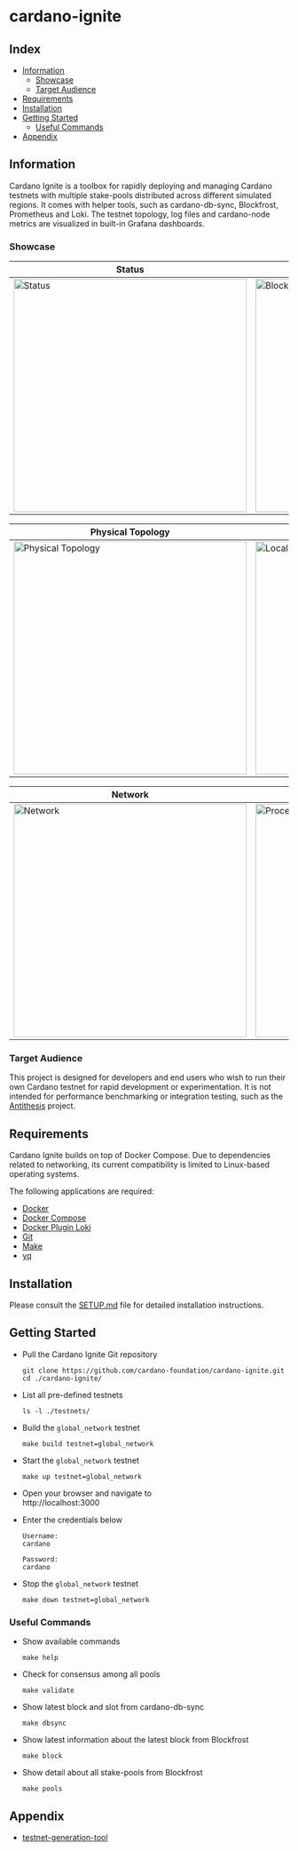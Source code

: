 # cardano-ignite

## Index

- [Information](#information)
  - [Showcase](#showcase)
  - [Target Audience](#target-audience)
- [Requirements](#requirements)
- [Installation](#installation)
- [Getting Started](#getting-started)
  - [Useful Commands](#useful-commands)
- [Appendix](#appendix)

## Information

Cardano Ignite is a toolbox for rapidly deploying and managing Cardano testnets with multiple stake-pools distributed across different simulated regions. It comes with helper tools, such as cardano-db-sync, Blockfrost, Prometheus and Loki. The testnet topology, log files and cardano-node metrics are visualized in built-in Grafana dashboards.

### Showcase

|Status|Block Chain|
|---   |---        |
|<img src=https://github.com/user-attachments/assets/eb089b2b-a8a5-43fa-b330-7a779f4893be width="420" title="Status">|<img src=https://github.com/user-attachments/assets/86d6a91b-1d95-4954-b991-0e46cf0c8047 width="420" title="Block Chain">|

|Physical Topology|Localroot Topology|
|---              |---               |
|<img src=https://github.com/user-attachments/assets/4851a804-9845-448c-9bcd-01cd6bc5753f width="420" title="Physical Topology">|<img src=https://github.com/user-attachments/assets/a536ef03-1dad-4e3c-9557-0729992fb60a width="420" title="Localroot Topology">|

|Network|Process|
|---    |---    |
|<img src=https://github.com/user-attachments/assets/c351d8ec-453a-4b6a-9dd7-ec7c549d67b5 width="420" title="Network">|<img src=https://github.com/user-attachments/assets/0eafeb25-6a6f-4f0b-9aa8-a72e19519db1 width="420" title="Process">|

### Target Audience

This project is designed for developers and end users who wish to run their own Cardano testnet for rapid development or experimentation. It is not intended for performance benchmarking or integration testing, such as the [Antithesis](https://github.com/cardano-foundation/antithesis) project.

## Requirements

Cardano Ignite builds on top of Docker Compose. Due to dependencies related to networking, its current compatibility is limited to Linux-based operating systems.

The following applications are required:
- [Docker](https://www.docker.com)
- [Docker Compose](https://github.com/docker/compose)
- [Docker Plugin Loki](https://grafana.com/docs/loki/latest/send-data/docker-driver)
- [Git](https://git-scm.com)
- [Make](https://www.gnu.org/software/make)
- [yq](https://github.com/mikefarah/yq)

## Installation

Please consult the [SETUP.md](./SETUP.md) file for detailed installation instructions.

## Getting Started

- Pull the Cardano Ignite Git repository

  ```
  git clone https://github.com/cardano-foundation/cardano-ignite.git
  cd ./cardano-ignite/
  ```

- List all pre-defined testnets

  ```
  ls -l ./testnets/
  ```

- Build the `global_network` testnet

  ```
  make build testnet=global_network
  ```

- Start the `global_network` testnet

  ```
  make up testnet=global_network
  ```

- Open your browser and navigate to \
  http://localhost:3000

- Enter the credentials below

  ```
  Username:
  cardano

  Password:
  cardano
  ```

- Stop the `global_network` testnet

  ```
  make down testnet=global_network
  ```

### Useful Commands

- Show available commands

  ```
  make help
  ```

- Check for consensus among all pools

  ```
  make validate
  ```

- Show latest block and slot from cardano-db-sync

  ```
  make dbsync
  ```

- Show latest information about the latest block from Blockfrost

  ```
  make block
  ```

- Show detail about all stake-pools from Blockfrost

  ```
  make pools
  ```

## Appendix

- [testnet-generation-tool](https://github.com/cardano-foundation/testnet-generation-tool)
